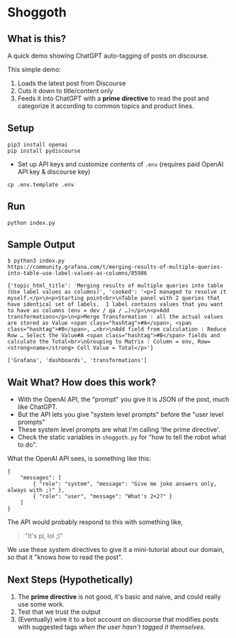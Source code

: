 # Shoggoth

## What is this?

A quick demo showing ChatGPT auto-tagging of posts on discourse.

This simple demo:

1. Loads the latest post from Discourse
2. Cuts it down to title/content only
3. Feeds it into ChatGPT with a **prime directive** to read the post
and categorize it according to common topics and product lines.

## Setup

```
pip3 install openai 
pip install pydiscourse
```

- Set up API keys and customize contents of `.env` (requires paid OpenAI API key & discourse key)

```
cp .env.template .env
```

## Run

```
python index.py
```

## Sample Output

```
$ python3 index.py 
https://community.grafana.com/t/merging-results-of-multiple-queries-into-table-use-label-values-as-columns/85986

{'topic_html_title': 'Merging results of multiple queries into table (Use label values as columns)', 'cooked': '<p>I managed to resolve it myself.</p>\n<p>Starting point<br>\nTable panel with 2 queries that have identical set of labels.  1 label contains values that you want to have as columns (env = dev / qa / …)</p>\n<p>Add transformations</p>\n<p>Merge Transformation : all the actual values are stored as Value <span class="hashtag">#A</span>, <span class="hashtag">#B</span>, …<br>\nAdd field from calculation : Reduce Row … Select the Value#A <span class="hashtag">#B</span> fields and calculate the Total<br>\nGrouping to Matrix : Column = env, Row= <strong>name</strong> Cell Value = Total</p>'}

['Grafana', 'dashboards', 'transformations']
```

## Wait What?  How does this work?

* With the OpenAI API, the "prompt" you give it is JSON of the post, much like ChatGPT.
* But the API lets you give "system level prompts" before the "user level prompts"
* These system level prompts are what I'm calling 'the prime directive'.
* Check the static variables in `shoggoth.py` for "how to tell the robot what to do".

What the OpenAI API sees, is something like this:

```
{ 
    "messages": [
        { "role": "system", "message": "Give me joke answers only, always with ;)" },
        { "role": "user", "message": "What's 2+2?" }
    ]
}
```

The API would probably respond to this with something like, 

> "It's pi, lol ;)"

We use these system directives to give it a mini-tutorial about our domain, so that it "knows how to read the post".

## Next Steps (Hypothetically)

1. The **prime directive** is not good, it's basic and naive, and could really use some work.
2. Test that we trust the output
3. (Eventually) wire it to a bot account on discourse that modifies 
posts with suggested tags _when the user hasn't tagged it themselves_.
